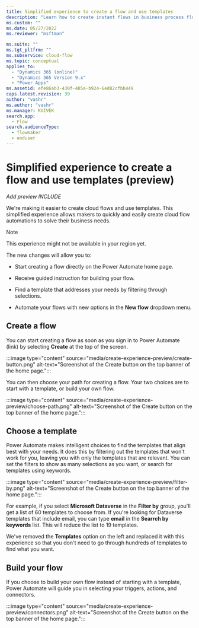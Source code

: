 ```yaml
---
title: Simplified experience to create a flow and use templates
description: "Learn how to create instant flows in business process flows"
ms.custom: ""
ms.date: 05/27/2022
ms.reviewer: "msftman"

ms.suite: ""
ms.tgt_pltfrm: ""
ms.subservice: cloud-flow
ms.topic: conceptual
applies_to: 
  - "Dynamics 365 (online)"
  - "Dynamics 365 Version 9.x"
  - "Power Apps"
ms.assetid: efe86ab3-430f-485a-b924-6ed82cfbb449
caps.latest.revision: 39
author: "vashr"
ms.author: "vashr"
ms.manager: KVIVEK
search.app: 
  - Flow
search.audienceType: 
  - flowmaker
  - enduser
---
```


# Simplified experience to create a flow and use templates (preview)

*Add preview INCLUDE*

We're making it easier to create cloud flows and use templates. This simplified experience allows makers to quickly and easily create cloud flow automations to solve their business needs.

> [!NOTE]
>
> This experience might not be available in your region yet.

The new changes will allow you to:

- Start creating a flow directly on the Power Automate home page.

- Receive guided instruction for building your flow.

- Find a template that addresses your needs by filtering through selections.

- Automate your flows with new options in the **New flow** dropdown menu.

## Create a flow

You can start creating a flow as soon as you sign in to Power Automate (link) by selecting **Create** at the top of the screen.

:::image type="content" source="media/create-experience-preview/create-button.png" alt-text="Screenshot of the Create button on the top banner of the home page.":::

You can then choose your path for creating a flow. Your two choices are to start with a template, or build your own flow.

:::image type="content" source="media/create-experience-preview/choose-path.png" alt-text="Screenshot of the Create button on the top banner of the home page.":::

## Choose a template

Power Automate makes intelligent choices to find the templates that align best with your needs. It does this by filtering out the templates that won't work for you, leaving you with only the templates that are relevant. You can set the filters to show as many selections as you want, or search for templates using keywords.

:::image type="content" source="media/create-experience-preview/filter-by.png" alt-text="Screenshot of the Create button on the top banner of the home page.":::

For example, if you select **Microsoft Dataverse** in the **Filter by** group, you'll get a list of 60 templates to choose from. If you're looking for Dataverse templates that include email, you can type **email** in the **Searrch by keywords** list. This will reduce the list to 19 templates.

We've removed the **Templates** option on the left and replaced it with this experience so that you don't need to go through hundreds of templates to find what you want.

## Build your flow

If you choose to build your own flow instead of starting with a template, Power Automate will guide you in selecting your triggers, actions, and connectors.

:::image type="content" source="media/create-experience-preview/connectors.png" alt-text="Screenshot of the Create button on the top banner of the home page.":::